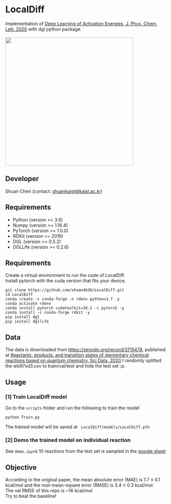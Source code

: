# LocalDiff
Implementation of [Deep Learning of Activation Energies, J. Phys. Chem. Lett. 2020](https://pubs.acs.org/doi/10.1021/acs.jpclett.0c00500) with dgl python package.<br><br>
<img src="https://pubs.acs.org/cms/10.1021/acs.jpclett.0c00500/asset/images/large/jz0c00500_0001.jpeg" height="400">


## Developer
Shuan Chen (contact: shuankaist@kaist.ac.kr)<br>

## Requirements
* Python (version >= 3.6) 
* Numpy (version >= 1.16.4) 
* PyTorch (version >= 1.0.0) 
* RDKit (version >= 2019)
* DGL (version >= 0.5.2)
* DGLLife (version >= 0.2.6)

## Requirements
Create a virtual environment to run the code of LocalDiff.<br>
Install pytorch with the cuda version that fits your device.<br>
```
git clone https://github.com/shuan4638/LocalDiff.git
cd LocalDiff
conda create -c conda-forge -n rdenv python=3.7 -y
conda activate rdenv
conda install pytorch cudatoolkit=10.2 -c pytorch -y
conda install -c conda-forge rdkit -y
pip install dgl
pip install dgllife
```

## Data
The data is downloaded from https://zenodo.org/record/3715478, published at [Reactants, products, and transition states of elementary chemical reactions based on quantum chemistry, Sci Data, 2020](https://www.nature.com/articles/s41597-020-0460-4)
I randomly splitted the wb97xd3.csv to train/val/test and hide the test set :p.


## Usage

### [1] Train LocalDiff model
Go to the `scripts` folder and run the following to train the model
```
python Train.py
```
The trained model will be saved at ` LocalDiff/models/LocalDiff.pth`<br>

### [2] Demo the trained model on individual reaction
See `demo.ipynb`
10 reactions from the test set is sampled in the [google sheet](https://docs.google.com/spreadsheets/d/1NHXccBwCELFfy2HFx0xBShcY0wRHpe76P3sf4bixf5U/edit#gid=0)

## Objective
According to the original paper, the mean absolute error (MAE) is 1.7 ± 0.1 kcal/mol and the root-mean-square error (RMSE) is 3.4 ± 0.3 kcal/mol<br>
The val RMSE of this repo is ~16 kcal/mol<br>
Try to beat the baseline!
